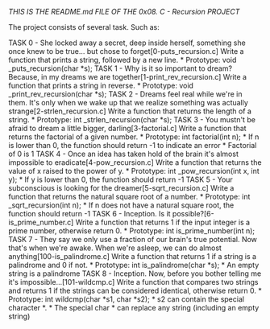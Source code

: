 *THIS IS THE README.md FILE OF THE 0x08. C - Recursion PROJECT*

The project consists of several task.
Such as:

TASK 0 - She locked away a secret, deep inside herself, something she once knew to be true... but chose to forget[0-puts_recursion.c]
	Write a function that prints a string, followed by a new line.
		* Prototype: void _puts_recursion(char *s); 
TASK 1 - Why is it so important to dream? Because, in my dreams we are together[1-print_rev_recursion.c]
	Write a function that prints a string in reverse.
		* Prototype: void _print_rev_recursion(char *s);
TASK 2 - Dreams feel real while we're in them. It's only when we wake up that we realize something was actually strange[2-strlen_recursion.c]
	Write a function that returns the length of a string.
		* Prototype: int _strlen_recursion(char *s);
TASK 3 - You mustn't be afraid to dream a little bigger, darling[3-factorial.c]
	Write a function that returns the factorial of a given number.
		* Prototype: int factorial(int n);
		* If n is lower than 0, the function should return -1 to indicate an error
		* Factorial of 0 is 1
TASK 4 - Once an idea has taken hold of the brain it's almost impossible to eradicate[4-pow_recursion.c]
	Write a function that returns the value of x raised to the power of y.
		* Prototype: int _pow_recursion(int x, int y);
		* If y is lower than 0, the function should return -1
TASK 5 - Your subconscious is looking for the dreamer[5-sqrt_recursion.c]
	Write a function that returns the natural square root of a number.
		* Prototype: int _sqrt_recursion(int n);
		* If n does not have a natural square root, the function should return -1
TASK 6 - Inception. Is it possible?[6-is_prime_number.c]
	Write a function that returns 1 if the input integer is a prime number, otherwise return 0.
		* Prototype: int is_prime_number(int n);
TASK 7 - They say we only use a fraction of our brain's true potential. Now that's when we're awake. When we're asleep, we can do almost anything[100-is_palindrome.c]
	Write a function that returns 1 if a string is a palindrome and 0 if not.
		* Prototype: int is_palindrome(char *s);
		* An empty string is a palindrome
TASK 8 - Inception. Now, before you bother telling me it's impossible...[101-wildcmp.c]
	Write a function that compares two strings and returns 1 if the strings can be considered identical, otherwise return 0.
		* Prototype: int wildcmp(char *s1, char *s2);
		* s2 can contain the special character *.
		* The special char * can replace any string (including an empty string)
